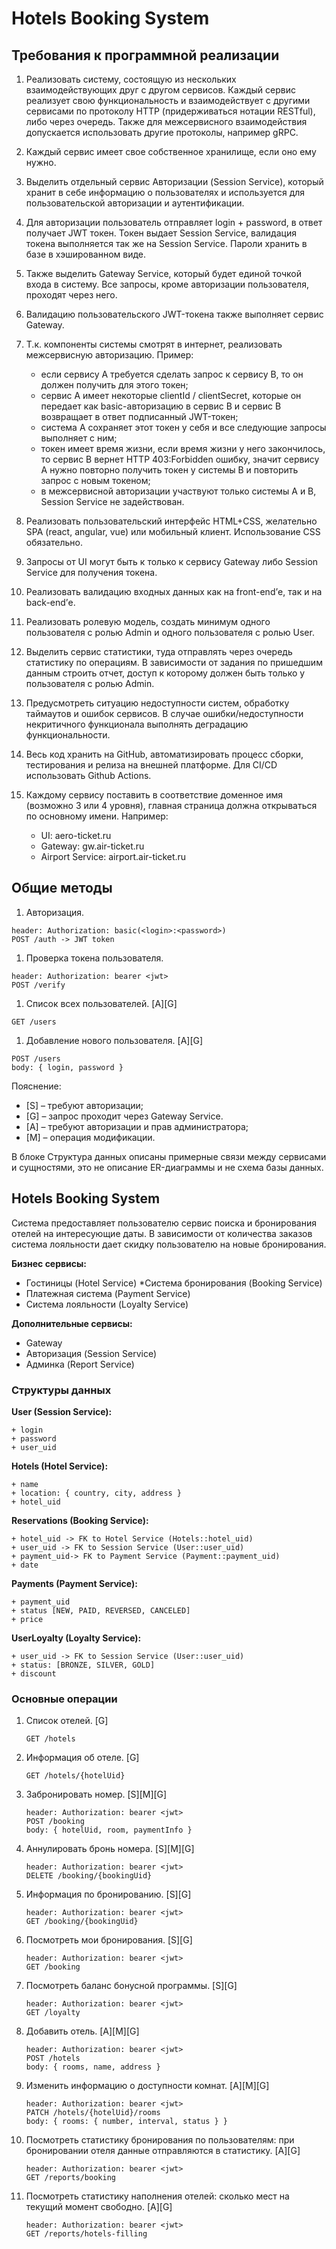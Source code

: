 # Hotels Booking System

## Требования к программной реализации

1. Реализовать систему, состоящую из нескольких взаимодействующих друг с другом сервисов. 
 Каждый сервис реализует свою функциональность и взаимодействует с другими сервисами по протоколу HTTP (придерживаться нотации RESTful), либо через очередь. 
 Также для межсервисного взаимодействия допускается использовать другие протоколы, например gRPC.
 
1. Каждый сервис имеет свое собственное хранилище, если оно ему нужно.
 
1. Выделить отдельный сервис Авторизации (Session Service), который хранит в себе информацию о пользователях и
 используется для пользовательской авторизации и аутентификации.
 
1. Для авторизации пользователь отправляет login + password, в ответ получает JWT токен. Токен выдает Session Service,
 валидация токена выполняется так же на Session Service. Пароли хранить в базе в хэшированном виде. 
 
1. Также выделить Gateway Service, который будет единой точкой входа в систему. Все запросы, кроме авторизации пользователя,
 проходят через него. 
 
1. Валидацию пользовательского JWT-токена также выполняет сервис Gateway. 
 
1. Т.к. компоненты системы смотрят в интернет, реализовать межсервисную авторизацию. Пример:
    * если сервису A требуется сделать запрос к сервису B, то он должен получить для этого токен; 
    * сервис A имеет некоторые clientId / clientSecret, которые он передает как basic-авторизацию в сервис B и 
      сервис B возвращает в ответ подписанный JWT-токен;
    * система A сохраняет этот токен у себя и все следующие запросы выполняет с ним;
    * токен имеет время жизни, если время жизни у него закончилось, то сервис B вернет HTTP 403:Forbidden ошибку, 
      значит сервису A нужно повторно получить токен у системы B и повторить запрос с новым токеном; 
    * в межсервисной авторизации участвуют только системы A и B, Session Service не задействован.

1. Реализовать пользовательский интерфейс HTML+CSS, желательно SPA (react, angular, vue) или мобильный клиент.
 Использование CSS обязательно. 
 
1. Запросы от UI могут быть к только к сервису Gateway либо Session Service для получения токена. 
 
1. Реализовать валидацию входных данных как на front-end’е, так и на back-end’е. 
 
1. Реализовать ролевую модель, создать минимум одного пользователя с ролью Admin и одного пользователя с ролью User. 
 
1. Выделить сервис статистики, туда отправлять через очередь статистику по операциям. В зависимости от задания
 по пришедшим данным строить отчет, доступ к которому должен быть только у пользователя с ролью Admin. 
 
1. Предусмотреть ситуацию недоступности систем, обработку таймаутов и ошибок сервисов. В случае ошибки/недоступности
 некритичного функционала выполнять деградацию функциональности. 
 
1. Весь код хранить на GitHub, автоматизировать процесс сборки, тестирования и релиза на внешней платформе.
 Для CI/CD использовать Github Actions. 
 
1. Каждому сервису поставить в соответствие доменное имя (возможно 3 или 4 уровня), главная страница должна открываться
 по основному имени. Например:
    * UI: aero-ticket.ru
    * Gateway: gw.air-ticket.ru
    * Airport Service: airport.air-ticket.ru

## Общие методы

1. Авторизация.
```
header: Authorization: basic(<login>:<password>)
POST /auth -> JWT token
```
1. Проверка токена пользователя.
```
header: Authorization: bearer <jwt>
POST /verify
```
1. Список всех пользователей. [A][G]
```
GET /users
```
1. Добавление нового пользователя. [A][G]
```
POST /users
body: { login, password }
```

Пояснение:
* [S] – требуют авторизации;
* [G] – запрос проходит через Gateway Service.
* [A] – требуют авторизации и прав администратора;
* [M] – операция модификации.

В блоке Структура данных описаны примерные связи между сервисами и сущностями, это не описание ER-диаграммы и не схема базы данных.

## Hotels Booking System

Система предоставляет пользователю сервис поиска и бронирования отелей на интересующие даты. В зависимости
от количества заказов система лояльности дает скидку пользователю на новые бронирования.

**Бизнес сервисы:**

* Гостиницы (Hotel Service)
*Система бронирования (Booking Service)
* Платежная система (Payment Service)
* Система лояльности (Loyalty Service)

**Дополнительные сервисы:**

* Gateway
* Авторизация (Session Service)
* Админка (Report Service)

### Структуры данных

**User (Session Service):**
```
+ login
+ password
+ user_uid
```

**Hotels (Hotel Service):**
```
+ name
+ location: { country, city, address }
+ hotel_uid
```

**Reservations (Booking Service):**
```
+ hotel_uid -> FK to Hotel Service (Hotels::hotel_uid)
+ user_uid -> FK to Session Service (User::user_uid)
+ payment_uid-> FK to Payment Service (Payment::payment_uid)
+ date
```

**Payments (Payment Service):**
```
+ payment_uid
+ status [NEW, PAID, REVERSED, CANCELED]
+ price
```

**UserLoyalty (Loyalty Service):**
```
+ user_uid -> FK to Session Service (User::user_uid)
+ status: [BRONZE, SILVER, GOLD]
+ discount
```

### Основные операции

1. Список отелей. [G]
    ```
    GET /hotels
    ```
1. Информация об отеле. [G]
    ```
    GET /hotels/{hotelUid}
    ```
1. Забронировать номер. [S][M][G]
    ```
    header: Authorization: bearer <jwt>
    POST /booking
    body: { hotelUid, room, paymentInfo }
    ```
1. Аннулировать бронь номера. [S][M][G]
    ```
    header: Authorization: bearer <jwt>
    DELETE /booking/{bookingUid}
    ```
1. Информация по бронированию. [S][G]
    ```
    header: Authorization: bearer <jwt>
    GET /booking/{bookingUid}
    ```
1. Посмотреть мои бронирования. [S][G]
    ```
    header: Authorization: bearer <jwt>
    GET /booking
    ```
1. Посмотреть баланс бонусной программы. [S][G]
    ```
    header: Authorization: bearer <jwt>
    GET /loyalty
    ```
1. Добавить отель. [A][M][G]
    ```
    header: Authorization: bearer <jwt>
    POST /hotels
    body: { rooms, name, address }
    ```
1. Изменить информацию о доступности комнат. [A][M][G]
    ```
    header: Authorization: bearer <jwt>
    PATCH /hotels/{hotelUid}/rooms
    body: { rooms: { number, interval, status } }
    ```
1. Посмотреть статистику бронирования по пользователям: при бронировании отеля данные отправляются в статистику. [A][G]
    ```
    header: Authorization: bearer <jwt>
    GET /reports/booking
    ```
1. Посмотреть статистику наполнения отелей: сколько мест на текущий момент свободно. [A][G]
    ```
    header: Authorization: bearer <jwt>
    GET /reports/hotels-filling
    ```
